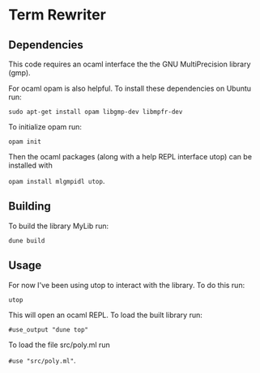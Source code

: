 # Term Rewriter

## Dependencies
This code requires an ocaml interface the the GNU MultiPrecision library (gmp).

For ocaml opam is also helpful. To install these dependencies on Ubuntu run:

`sudo apt-get install opam libgmp-dev libmpfr-dev`

To initialize opam run:

`opam init`

Then the ocaml packages (along with a help REPL interface utop) can be installed with

`opam install mlgmpidl utop`.

## Building
To build the library MyLib run:

`dune build`

## Usage
For now I've been using utop to interact with the library. To do this run:

`utop`

This will open an ocaml REPL. To load the built library run:

`#use_output "dune top"`

To load the file src/poly.ml run

`#use "src/poly.ml"`.